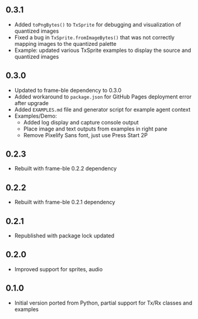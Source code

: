 ## 0.3.1

* Added `toPngBytes()` to `TxSprite` for debugging and visualization of quantized images
* Fixed a bug in `TxSprite.fromImageBytes()` that was not correctly mapping images to the quantized palette
* Example: updated various TxSprite examples to display the source and quantized images

## 0.3.0

* Updated to frame-ble dependency to 0.3.0
* Added workaround to `package.json` for GitHub Pages deployment error after upgrade
* Added `EXAMPLES.md` file and generator script for example agent context
* Examples/Demo:
  * Added log display and capture console output
  * Place image and text outputs from examples in right pane
  * Remove Pixelify Sans font, just use Press Start 2P

## 0.2.3

* Rebuilt with frame-ble 0.2.2 dependency

## 0.2.2

* Rebuilt with frame-ble 0.2.1 dependency

## 0.2.1

* Republished with package lock updated

## 0.2.0

* Improved support for sprites, audio

## 0.1.0

* Initial version ported from Python, partial support for Tx/Rx classes and examples
